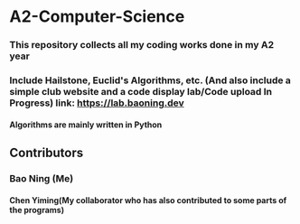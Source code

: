 # A2-Computer-Science

### This repository collects all my coding works done in my A2 year
    
### Include Hailstone, Euclid's Algorithms, etc. (And also include a simple club website and a code display lab/**Code upload In Progress**) link: https://lab.baoning.dev
    
#### Algorithms are mainly written in **Python**

## Contributors
### **Bao Ning** (Me)
    
#### **Chen Yiming**(My collaborator who has also contributed to some parts of the programs)